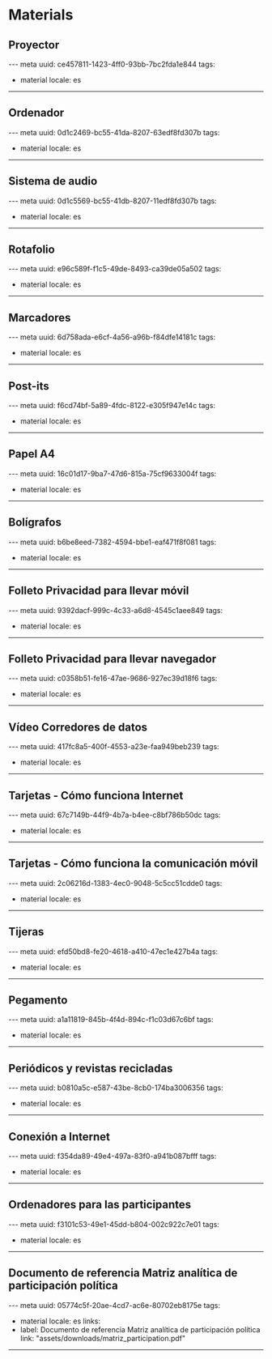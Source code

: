 # Materials

## Proyector
--- meta
uuid: ce457811-1423-4ff0-93bb-7bc2fda1e844
tags:
  - material
locale: es
---


## Ordenador
--- meta
uuid: 0d1c2469-bc55-41da-8207-63edf8fd307b
tags:
  - material
locale: es
---


## Sistema de audio
--- meta
uuid: 0d1c5569-bc55-41db-8207-11edf8fd307b
tags:
  - material
locale: es
---

## Rotafolio
--- meta
uuid: e96c589f-f1c5-49de-8493-ca39de05a502
tags:
  - material
locale: es
---


## Marcadores
--- meta
uuid: 6d758ada-e6cf-4a56-a96b-f84dfe14181c
tags:
  - material
locale: es
---


## Post-its
--- meta
uuid: f6cd74bf-5a89-4fdc-8122-e305f947e14c
tags:
  - material
locale: es
---


## Papel A4
--- meta
uuid: 16c01d17-9ba7-47d6-815a-75cf9633004f
tags:
  - material
locale: es
---


## Bolígrafos
--- meta
uuid: b6be8eed-7382-4594-bbe1-eaf471f8f081
tags:
  - material
locale: es
---


## Folleto Privacidad para llevar móvil
--- meta
uuid: 9392dacf-999c-4c33-a6d8-4545c1aee849
tags:
  - material
locale: es
---


## Folleto Privacidad para llevar navegador
--- meta
uuid: c0358b51-fe16-47ae-9686-927ec39d18f6
tags:
  - material
locale: es
---


## Vídeo Corredores de datos
--- meta
uuid: 417fc8a5-400f-4553-a23e-faa949beb239
tags:
  - material
locale: es
---


## Tarjetas - Cómo funciona Internet
--- meta
uuid: 67c7149b-44f9-4b7a-b4ee-c8bf786b50dc
tags:
  - material
locale: es
---


## Tarjetas - Cómo funciona la comunicación móvil
--- meta
uuid: 2c06216d-1383-4ec0-9048-5c5cc51cdde0
tags:
  - material
locale: es
---

## Tijeras
--- meta
uuid: efd50bd8-fe20-4618-a410-47ec1e427b4a
tags:
  - material
locale: es
---

## Pegamento
--- meta
uuid: a1a11819-845b-4f4d-894c-f1c03d67c6bf
tags:
  - material
locale: es
---

## Periódicos y revistas recicladas
--- meta
uuid: b0810a5c-e587-43be-8cb0-174ba3006356
tags:
  - material
locale: es
---

## Conexión a Internet
--- meta
uuid: f354da89-49e4-497a-83f0-a941b087bfff
tags:
  - material
locale: es
---

## Ordenadores para las participantes
--- meta
uuid: f3101c53-49e1-45dd-b804-002c922c7e01
tags:
  - material
locale: es
---

## Documento de referencia Matriz analítica de participación política
--- meta
uuid: 05774c5f-20ae-4cd7-ac6e-80702eb8175e
tags:
  - material
locale: es
links:
  - label: Documento de referencia Matriz analítica de participación política
    link: "assets/downloads/matriz_participation.pdf"
---
